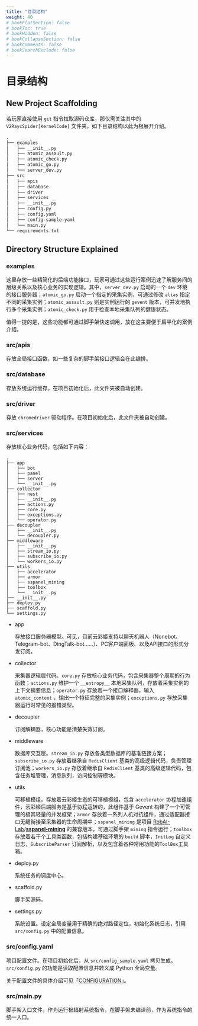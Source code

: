 ```yaml
---
title: "目录结构"
weight: 40
# bookFlatSection: false
# bookToc: true
# bookHidden: false
# bookCollapseSection: false
# bookComments: false
# bookSearchExclude: false
---
```


# 目录结构

## New Project Scaffolding

若玩家直接使用 `git` 指令拉取源码仓库，那仅需关注其中的 `V2RaycSpider[KernelCode]` 文件夹，如下目录结构以此为根展开介绍。

 ```asp
 .
 ├── examples
 │   ├── __init__.py
 │   ├── atomic_assault.py
 │   ├── atomic_check.py
 │   ├── atomic_go.py
 │   └── server_dev.py
 ├── src
 │   ├── apis
 │   ├── database
 │   ├── driver
 │   ├── services
 │   ├── __init__.py
 │   ├── config.py
 │   ├── config.yaml
 │   ├── config-sample.yaml
 │   └── main.py
 └── requirements.txt
 ```

## Directory Structure Explained

### examples

这里存放一些精简化的后端功能接口，玩家可通过这些运行案例迅速了解服务间的层级关系以及核心业务的实现逻辑。其中，`server_dev.py` 启动的一个 `dev` 环境的接口服务器；`atomic_go.py` 启动一个指定的采集实例，可通过修改 `alias` 指定不同的采集实例；`atomic_assault.py` 则是实例运行的 `gevent` 版本，可并发地执行多个采集实例；`atomic_check.py` 用于检查本地采集队列的健康状态。

值得一提的是，这些功能都可通过脚手架快速调用，放在这主要便于扁平化的案例介绍。

### src/apis

存放全局接口函数，如一些复杂的脚手架接口逻辑会在此编排。

### src/database

存放系统运行缓存。在项目初始化后，此文件夹被自动创建。

### src/driver

存放 `chromedriver` 驱动程序。在项目初始化后，此文件夹被自动创建。

### src/services

存放核心业务代码，包括如下内容：

```
.
├── app
│   ├── bot
│   ├── panel
│   ├── server
│   └── __init__.py
├── collector
│   ├── nest
│   ├── __init__.py
│   ├── actions.py
│   ├── core.py
│   ├── exceptions.py
│   └── operator.py
├── decoupler
│   ├── __init__.py
│   └── decoupler.py
├── middleware
│   ├── __init__.py
│   ├── stream_io.py
│   ├── subscribe_io.py
│   └── workers_io.py
├── utils
│   ├── accelerator
│   ├── armor
│   ├── sspanel_mining
│   ├── toolbox
│   └── __init__.py
├── __init__.py
├── deploy.py
├── scaffold.py
└── settings.py
```

- app

  存放接口服务器模型。可见，目前云彩姬支持以聊天机器人（Nonebot、Telegram-bot、DingTalk-bot......）、PC客户端面板、以及API接口的形式分发订阅。

- collector

  采集器逻辑层代码。`core.py` 存放核心业务代码，包含采集器整个周期的行为函数；`actions.py` 维护一个  `__entropy__` 本地采集队列，存放着采集实例的上下文摘要信息；`operator.py` 存放着一个接口解释器，输入 `atomic_context` ，输出一个特征完整的采集实例；`exceptions.py` 存放采集器运行时常见的报错类型。

- decoupler

  订阅解耦器，核心功能是清楚失效订阅。

- middleware

  数据库交互层。`stream_io.py` 存放各类型数据库的基准链接方案；`subscribe_io.py` 存放着继承自 `RedisClient` 基类的高级逻辑代码，负责管理订阅池；`workers_io.py` 存放着继承自 `RedisClient` 基类的高级逻辑代码，包含任务堆管理，消息队列，访问控制等模块。

- utils

  可移植模组。存放着云彩姬生态的可移植模组，包含 `accelerator` 协程加速组件，云彩姬后端服务是基于协程运转的，此组件基于 Gevent 构建了一个可管理的极其轻量的并发框架；`armor` 存放着一系列人机对抗组件，通过适配器接口无缝衔接至采集器的生命周期中；`sspanel_mining` 是项目 [RobAI-Lab](https://github.com/RobAI-Lab)/**[sspanel-mining](https://github.com/RobAI-Lab/sspanel-mining)** 的兼容版本，可通过脚手架 `mining` 指令运行；`toolbox` 存放着若干个工具类函数，包括构建基础环境的 `build` 脚本，`InitLog` 自定义日志，`SubscribeParser` 订阅解析，以及包含着各种常用功能的`ToolBox`工具箱。

- deploy.py

  系统任务的调度中心。

- scaffold.py

  脚手架源码。

- settings.py

  系统设置。设定全局变量用于精确的绝对路径定位，初始化系统日志，引用 `src/config.py` 中的配置信息。 

### src/config.yaml

项目配置文件。在项目初始化后，从 `src/config_sample.yaml` 拷贝生成。 `src/config.py` 的功能是读取配置信息并转义成 Python 全局变量。

关于配置文件的具体介绍可见「[CONFIGURATION](/docs/player/getting-started/configuration)」。

### src/main.py

脚手架入口文件，作为运行根辐射系统指令，在脚手架未编译前，作为系统指令的统一入口。
